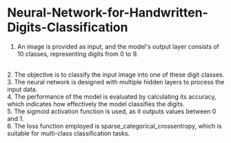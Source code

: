 # Neural-Network-for-Handwritten-Digits-Classification
1. An image is provided as input, and the model's output layer consists of 10 classes, representing digits from 0 to 9.
<br>
2. The objective is to classify the input image into one of these digit classes.
<br>
3. The neural network is designed with multiple hidden layers to process the input data.
<br>
4. The performance of the model is evaluated by calculating its accuracy, which indicates how effectively the model classifies the digits.
<br>
5. The sigmoid activation function is used, as it outputs values between 0 and 1.
<br>
6. The loss function employed is sparse_categorical_crossentropy, which is suitable for multi-class classification tasks.
